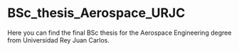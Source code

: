 # BSc_thesis_Aerospace_URJC
Here you can find the final BSc thesis for the Aerospace Engineering degree from Universidad Rey Juan Carlos.
